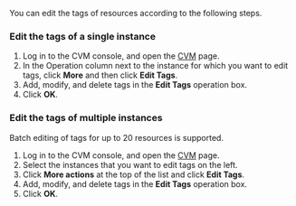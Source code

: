 
You can edit the tags of resources according to the following steps.
### Edit the tags of a single instance
1. Log in to the CVM console, and open the [CVM](https://console.cloud.tencent.com/cvm/index) page.
2. In the Operation column next to the instance for which you want to edit tags, click **More** and then click **Edit Tags**.
3. Add, modify, and delete tags in the **Edit Tags** operation box.
4. Click **OK**.

### Edit the tags of multiple instances
Batch editing of tags for up to 20 resources is supported.
1. Log in to the CVM console, and open the [CVM](https://console.cloud.tencent.com/cvm/index) page.
2. Select the instances that you want to edit tags on the left.
3. Click **More actions** at the top of the list and click **Edit Tags**.
4. Add, modify, and delete tags in the **Edit Tags** operation box.
5. Click **OK**.

